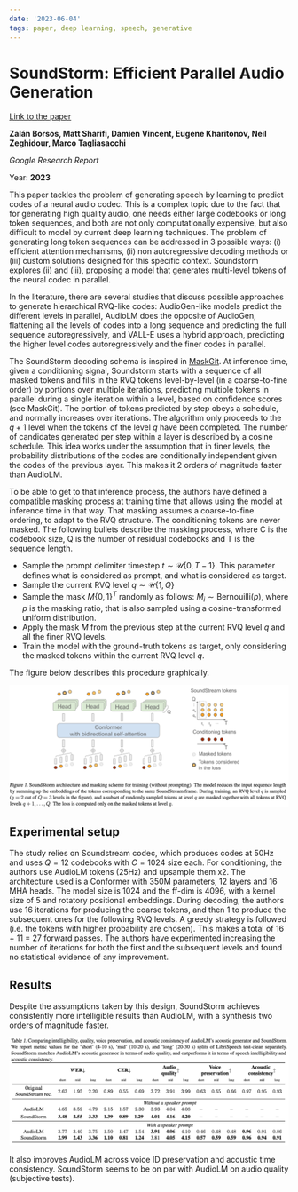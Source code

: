 ```yaml
---
date: '2023-06-04'
tags: paper, deep learning, speech, generative
---
```

# SoundStorm: Efficient Parallel Audio Generation

[Link to the paper](https://arxiv.org/abs/2305.09636)

**Zalán Borsos, Matt Sharifi, Damien Vincent, Eugene Kharitonov, Neil Zeghidour, Marco Tagliasacchi**

*Google Research Report*

Year: **2023**

This paper tackles the problem of generating speech by learning to predict codes of a neural audio codec. This is a complex topic due to the fact that for generating high quality audio, one needs either large codebooks or long token sequences, and both are not only computationally expensive, but also difficult to model by current deep learning techniques. The problem of generating long token sequences can be addressed in 3 possible ways: (i) efficient attention mechanisms, (ii) non autoregressive decoding methods or (iii) custom solutions designed for this specific context. Soundstorm explores (ii) and (iii), proposing a model that generates multi-level tokens of the neural codec in parallel. 

In the literature, there are several studies that discuss possible approaches to generate hierarchical RVQ-like codes: AudioGen-like models predict the different levels in parallel, AudioLM does the opposite of AudioGen, flattening all the levels of codes into a long sequence and predicting the full sequence autoregressively, and VALL-E uses a hybrid approach, predicting the higher level codes autoregressively and the finer codes in parallel. 

The SoundStorm decoding schema is inspired in [MaskGit](https://arxiv.org/abs/2202.04200). At inference time, given a conditioning signal, Soundstorm starts with a sequence of all masked tokens and fills in the RVQ tokens level-by-level (in a coarse-to-fine order) by portions over multiple iterations, predicting multiple tokens in parallel during a single iteration within a level, based on confidence scores (see MaskGit).  The portion of tokens predicted by step obeys a schedule, and normally increases over iterations. The algorithm only proceeds to the $q+1$ level when the tokens of the level $q$ have been completed. The number of candidates generated per step within a layer is described by a cosine schedule. This idea works under the assumption that in finer levels, the probability distributions of the codes are conditionally independent given the codes of the previous layer. This makes it 2 orders of magnitude faster than AudioLM.  

To be able to get to that inference process, the authors have defined a compatible masking process at training time that allows using the model at inference time in that way. That masking assumes a coarse-to-fine ordering, to adapt to the RVQ structure. The conditioning tokens are never masked. The following bullets describe the masking process, where C is the codebook size, Q is the number of residual codebooks and T is the sequence length. 

- Sample the prompt delimiter timestep $t\sim\mathcal{U}\{0, T-1\}$. This parameter defines what is considered as prompt, and what is considered as target.
- Sample the current RVQ level $q\sim\mathcal{U}\{1, Q\}$
- Sample the mask $M\{0, 1\}^T$ randomly as follows: $M_i\sim \mathrm{Bernouilli}(p)$, where $p$ is the masking ratio, that is also sampled using a cosine-transformed uniform distribution.
- Apply the mask $M$ from the previous step at the current RVQ level $q$ and all the finer RVQ levels. 
- Train the model with the ground-truth tokens as target, only considering the masked tokens within the current RVQ level $q$. 

The figure below describes this procedure graphically.

![](assets/borsos2023/architecture.png)

## Experimental setup
The study relies on Soundstream codec, which produces codes at 50Hz and uses $Q=12$ codebooks with $C=1024$ size each. For conditioning, the authors use AudioLM tokens (25Hz) and upsample them x2. The architecture used is a Conformer with 350M parameters, 12 layers and 16 MHA heads. The model size is 1024 and the ff-dim is 4096, with a kernel size of 5 and rotatory positional embeddings. During decoding, the authors use 16 iterations for producing the coarse tokens, and then 1 to produce the subsequent ones for the following RVQ levels. A greedy strategy is followed (i.e. the tokens with higher probability are chosen). This makes a total of 16 + 11 = 27 forward passes. The authors have experimented increasing the number of iterations for both the first and the subsequent levels and found no statistical evidence of any improvement.

## Results
Despite the assumptions taken by this design, SoundStorm achieves consistently more intelligible results than AudioLM, with a synthesis two orders of magnitude faster. 

![](assets/borsos2023/intelligibility.png)

It also improves AudioLM across voice ID preservation and acoustic time consistency. SoundStorm seems to be on par with AudioLM on audio quality (subjective tests). 


